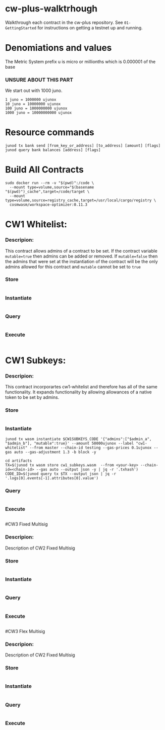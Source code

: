 # cw-plus-walktrhough
Walkthrough each contract in the cw-plus repository. See `01-GettingStarted` for instructions on getting a testnet up and running. 


# Denomiations and values
The Metric System prefix u is micro or millionths which is 0.000001 of the base

### UNSURE ABOUT THIS PART
We start out with 1000 juno.

```
1 juno = 1000000 ujunox
10 juno = 10000000 ujunox
100 juno = 1000000000 ujunox
1000 juno = 10000000000 ujunox
```


# Resource commands
```
junod tx bank send [from_key_or_address] [to_address] [amount] [flags]
junod query bank balances [address] [flags]

```


# Build All Contracts
```
sudo docker run --rm -v "$(pwd)":/code \
  --mount type=volume,source="$(basename "$(pwd)")_cache",target=/code/target \
  --mount type=volume,source=registry_cache,target=/usr/local/cargo/registry \
  cosmwasm/workspace-optimizer:0.11.3
```



# CW1 Whitelist:

### Descripion:

This contract allows admins of a contract to be set. If the contract variable `mutable=true` then admins can be added or removed. If `mutable=false` then the admins that were set at the instantiation of the contract will be the only admins allowed for this contract and `mutable` cannot be set to `true`

### Store
```
```

### Instantiate
```
```

### Query
```
```

### Execute
```
```



# CW1 Subkeys:

### Descripion:

This contract incorporartes cw1-whitelist and therefore has all of the same functionality. It expands functionality by allowing allowances of a native token to be set by admins.

### Store
```
```

### Instantiate
```
junod tx wasm instantiate $CW1SUBKEYS_CODE '{"admins":["$admin_a", "$admin_b"], "mutable":true}' --amount 50000ujunox --label "cw1-whitelist" --from master --chain-id testing --gas-prices 0.1ujunox --gas auto --gas-adjustment 1.3 -b block -y

cd artifacts
TX=$(junod tx wasm store cw1_subkeys.wasm  --from <your-key> --chain-id=<chain-id> --gas auto --output json -y | jq -r '.txhash')
CODE_ID=$(junod query tx $TX --output json | jq -r '.logs[0].events[-1].attributes[0].value')
```

### Query
```
```

### Execute
```
```





#CW3 Fixed Multisig

### Descripion:
Description of CW2 Fixed Multisig

### Store
```
```

### Instantiate
```
```

### Query
```
```

### Execute
```
```






#CW3 Flex Multisig

### Descripion:
Description of CW2 Fixed Multisig

### Store
```
```

### Instantiate
```
```

### Query
```
```

### Execute
```
```



